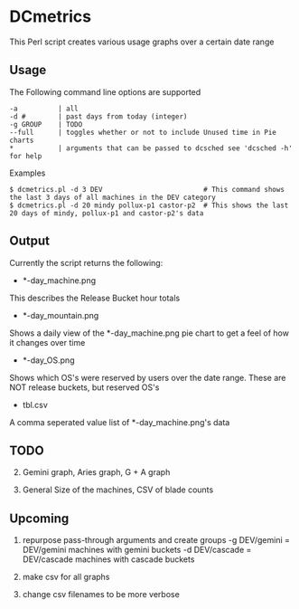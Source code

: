 DCmetrics
=============

This Perl script creates various usage graphs over a certain date range

Usage
-------

The Following command line options are supported

	-a 			| all
	-d #  		| past days from today (integer)
	-g GROUP	| TODO
	--full		| toggles whether or not to include Unused time in Pie charts
	*			| arguments that can be passed to dcsched see 'dcsched -h' for help

Examples

	$ dcmetrics.pl -d 3 DEV							# This command shows the last 3 days of all machines in the DEV category
	$ dcmetrics.pl -d 20 mindy pollux-p1 castor-p2 	# This shows the last 20 days of mindy, pollux-p1 and castor-p2's data

Output
-------

Currently the script returns the following:

* *-day_machine.png

This describes the Release Bucket hour totals

* *-day_mountain.png

Shows a daily view of the *-day_machine.png pie chart to get a feel of how it changes over time

* *-day_OS.png

Shows which OS's were reserved by users over the date range. These are NOT release buckets, but reserved OS's

* tbl.csv

A comma seperated value list of *-day_machine.png's data

TODO
------------

2. Gemini graph, Aries graph, G + A graph

3. General Size of the machines, CSV of blade counts

Upcoming
------------

1. repurpose pass-through arguments and create groups 
	-g DEV/gemini  = DEV/gemini machines with gemini buckets
	-d DEV/cascade = DEV/cascade machines with cascade buckets
	
2. make csv for all graphs
3. change csv filenames to be more verbose
 





